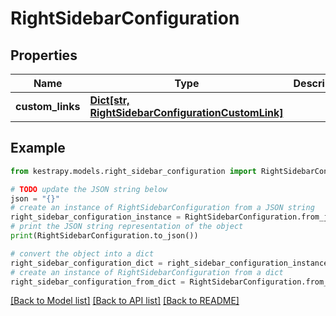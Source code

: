 # RightSidebarConfiguration


## Properties

Name | Type | Description | Notes
------------ | ------------- | ------------- | -------------
**custom_links** | [**Dict[str, RightSidebarConfigurationCustomLink]**](RightSidebarConfigurationCustomLink.md) |  | [optional] 

## Example

```python
from kestrapy.models.right_sidebar_configuration import RightSidebarConfiguration

# TODO update the JSON string below
json = "{}"
# create an instance of RightSidebarConfiguration from a JSON string
right_sidebar_configuration_instance = RightSidebarConfiguration.from_json(json)
# print the JSON string representation of the object
print(RightSidebarConfiguration.to_json())

# convert the object into a dict
right_sidebar_configuration_dict = right_sidebar_configuration_instance.to_dict()
# create an instance of RightSidebarConfiguration from a dict
right_sidebar_configuration_from_dict = RightSidebarConfiguration.from_dict(right_sidebar_configuration_dict)
```
[[Back to Model list]](../README.md#documentation-for-models) [[Back to API list]](../README.md#documentation-for-api-endpoints) [[Back to README]](../README.md)


